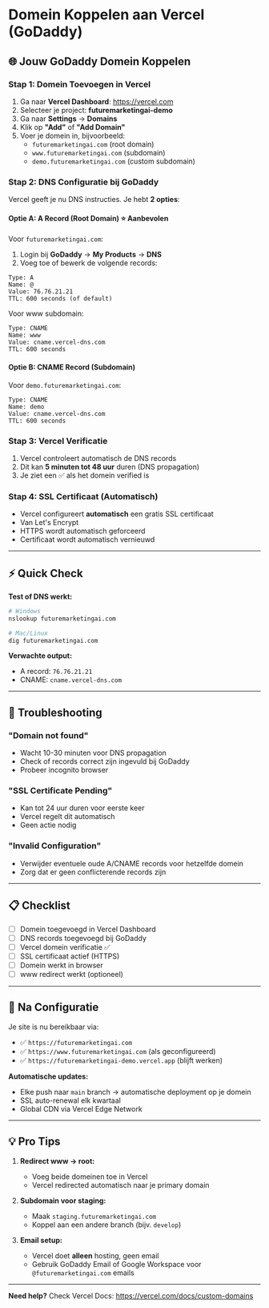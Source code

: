# Domein Koppelen aan Vercel (GoDaddy)

## 🌐 Jouw GoDaddy Domein Koppelen

### Stap 1: Domein Toevoegen in Vercel

1. Ga naar **Vercel Dashboard**: https://vercel.com
2. Selecteer je project: **futuremarketingai-demo**
3. Ga naar **Settings** → **Domains**
4. Klik op **"Add"** of **"Add Domain"**
5. Voer je domein in, bijvoorbeeld:
   - `futuremarketingai.com` (root domain)
   - `www.futuremarketingai.com` (subdomain)
   - `demo.futuremarketingai.com` (custom subdomain)

### Stap 2: DNS Configuratie bij GoDaddy

Vercel geeft je nu DNS instructies. Je hebt **2 opties**:

#### Optie A: A Record (Root Domain) ⭐ Aanbevolen

Voor `futuremarketingai.com`:

1. Login bij **GoDaddy** → **My Products** → **DNS**
2. Voeg toe of bewerk de volgende records:

```
Type: A
Name: @
Value: 76.76.21.21
TTL: 600 seconds (of default)
```

Voor www subdomain:
```
Type: CNAME
Name: www
Value: cname.vercel-dns.com
TTL: 600 seconds
```

#### Optie B: CNAME Record (Subdomain)

Voor `demo.futuremarketingai.com`:

```
Type: CNAME
Name: demo
Value: cname.vercel-dns.com
TTL: 600 seconds
```

### Stap 3: Vercel Verificatie

1. Vercel controleert automatisch de DNS records
2. Dit kan **5 minuten tot 48 uur** duren (DNS propagation)
3. Je ziet een ✅ als het domein verified is

### Stap 4: SSL Certificaat (Automatisch)

- Vercel configureert **automatisch** een gratis SSL certificaat
- Van Let's Encrypt
- HTTPS wordt automatisch geforceerd
- Certificaat wordt automatisch vernieuwd

---

## ⚡ Quick Check

**Test of DNS werkt:**
```bash
# Windows
nslookup futuremarketingai.com

# Mac/Linux
dig futuremarketingai.com
```

**Verwachte output:**
- A record: `76.76.21.21`
- CNAME: `cname.vercel-dns.com`

---

## 🔧 Troubleshooting

### "Domain not found"
- Wacht 10-30 minuten voor DNS propagation
- Check of records correct zijn ingevuld bij GoDaddy
- Probeer incognito browser

### "SSL Certificate Pending"
- Kan tot 24 uur duren voor eerste keer
- Vercel regelt dit automatisch
- Geen actie nodig

### "Invalid Configuration"
- Verwijder eventuele oude A/CNAME records voor hetzelfde domein
- Zorg dat er geen conflicterende records zijn

---

## 📋 Checklist

- [ ] Domein toegevoegd in Vercel Dashboard
- [ ] DNS records toegevoegd bij GoDaddy
- [ ] Vercel domein verificatie ✅
- [ ] SSL certificaat actief (HTTPS)
- [ ] Domein werkt in browser
- [ ] www redirect werkt (optioneel)

---

## 🎯 Na Configuratie

Je site is nu bereikbaar via:
- ✅ `https://futuremarketingai.com`
- ✅ `https://www.futuremarketingai.com` (als geconfigureerd)
- ✅ `https://futuremarketingai-demo.vercel.app` (blijft werken)

**Automatische updates:**
- Elke push naar `main` branch → automatische deployment op je domein
- SSL auto-renewal elk kwartaal
- Global CDN via Vercel Edge Network

---

## 💡 Pro Tips

1. **Redirect www → root:**
   - Voeg beide domeinen toe in Vercel
   - Vercel redirected automatisch naar je primary domain

2. **Subdomain voor staging:**
   - Maak `staging.futuremarketingai.com`
   - Koppel aan een andere branch (bijv. `develop`)

3. **Email setup:**
   - Vercel doet **alleen** hosting, geen email
   - Gebruik GoDaddy Email of Google Workspace voor `@futuremarketingai.com` emails

---

**Need help?** Check Vercel Docs: https://vercel.com/docs/custom-domains